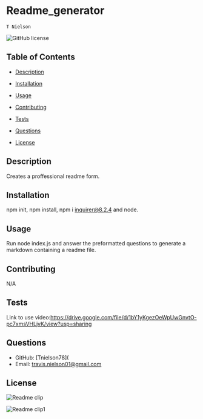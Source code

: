 # Readme_generator
    T Nielson
![GitHub license](https://img.shields.io/badge/license-MIT-blue.svg)
## Table of Contents
* [Description](#description)
* [Installation](#installation)
* [Usage](#usage)
* [Contributing](#contributing)
* [Tests](#tests)
* [Questions](#questions)

* [License](#license)

## Description
Creates a proffessional readme form.
## Installation
npm init, npm install, npm i inquirer@8.2.4 and node.
## Usage
Run node index.js and answer the preformatted questions to generate a markdown containing a readme file.
## Contributing
N/A
## Tests
Link to use video:https://drive.google.com/file/d/1bY1yKgezOeWpUwGnvtO-pc7xmsVHLjvK/view?usp=sharing
## Questions
* GitHub: [Tnielson78](
* Email: travis.nielson01@gmail.com
## License   
    

![Readme clip](https://github.com/TNielson78/Readmegenerator/assets/147010160/a2db75bf-5356-4aea-821d-24f5134d63db)



![Readme clip1](https://github.com/TNielson78/Readmegenerator/assets/147010160/9f6d66aa-7d16-43d4-ad72-debd11233f71)

